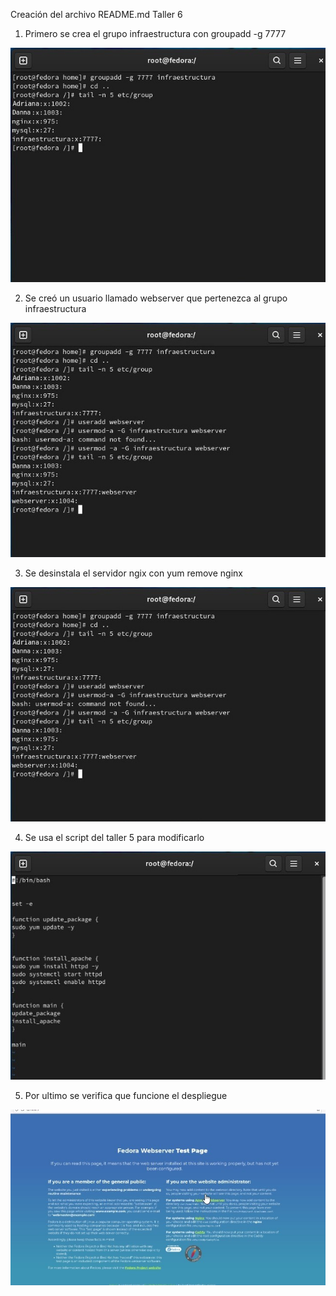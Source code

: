 Creación del archivo README.md
Taller 6

1. Primero se crea el grupo infraestructura con groupadd -g 7777

<img src= "InfraestructuraComputacional\Seguimiento\6\1.jpg" style="max-width:100%;">

2. Se creó un usuario llamado webserver que pertenezca al grupo infraestructura

<img src= "InfraestructuraComputacional\Seguimiento\6\2.jpg" style="max-width:100%;">

3. Se desinstala el servidor ngix con yum remove nginx

<img src= "InfraestructuraComputacional\Seguimiento\6\2.jpg" style="max-width:100%;">

4. Se usa el script del taller 5 para modificarlo 

<img src= "InfraestructuraComputacional\Seguimiento\6\4.jpg" style="max-width:100%;">

5. Por ultimo se verifica que funcione el despliegue

<img src= "InfraestructuraComputacional\Seguimiento\6\5.jpg" style="max-width:100%;">